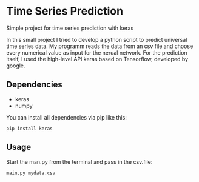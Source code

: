 # Time Series Prediction
Simple project for time series prediction with keras

In this small project I tried to develop a python script to predict universal time series data.
My programm reads the data from an csv file and choose every numerical value as input for the nerual network.
For the prediction itself, I used the high-level API keras based on Tensorflow, developed by google.

## Dependencies
* keras
* numpy

You can install all dependencies via pip like this:
```pip
pip install keras
```

## Usage
Start the man.py from the terminal and pass in the csv.file:
```py
main.py mydata.csv
```